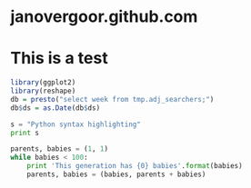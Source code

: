 janovergoor.github.com
======================

# This is a test

```r
library(ggplot2)
library(reshape)
db = presto("select week from tmp.adj_searchers;")
db$ds = as.Date(db$ds)
```

```python
s = "Python syntax highlighting"
print s

parents, babies = (1, 1)
while babies < 100:
    print 'This generation has {0} babies'.format(babies)
    parents, babies = (babies, parents + babies)
```



